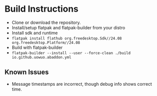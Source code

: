 # Build Instructions
- Clone or download the repository.
- Install/setup flatpak and flatpak-builder from your distro
- Install sdk and runtime
- ```flatpak install flathub org.freedesktop.Sdk//24.08 org.freedesktop.Platform//24.08```
- Build with flatpak-builder
- ```flatpak-builder --install --user --force-clean ./build io.github.uowuo.abaddon.yml```

## Known Issues
- Message timestamps are incorrect, though debug info shows correct time.
